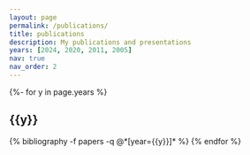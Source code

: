 ```yaml
---
layout: page
permalink: /publications/
title: publications
description: My publications and presentations
years: [2024, 2020, 2011, 2005]
nav: true
nav_order: 2
---
```

<!-- _pages/publications.md -->
<div class="publications">

{%- for y in page.years %}
  <h2 class="year">{{y}}</h2>
  {% bibliography -f papers -q @*[year={{y}}]* %}
{% endfor %}

</div>
